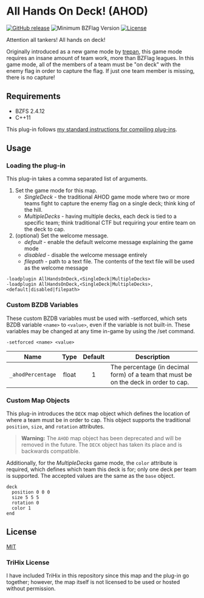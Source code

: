 # All Hands On Deck! (AHOD)

[![GitHub release](https://img.shields.io/github/release/allejo/AllHandsOnDeck.svg?maxAge=2592000)](https://github.com/allejo/AllHandsOnDeck/releases/latest)
![Minimum BZFlag Version](https://img.shields.io/badge/BZFlag-v2.4.12+-blue.svg)
[![License](https://img.shields.io/github/license/allejo/AllHandsOnDeck.svg)](https://github.com/allejo/AllHandsOnDeck/blob/master/LICENSE.md)

Attention all tankers! All hands on deck!

Originally introduced as a new game mode by [trepan](https://forums.bzflag.org/viewtopic.php?f=64&t=6449), this game mode requires an insane amount of team work, more than BZFlag leagues. In this game mode, all of the members of a team must be "on deck" with the enemy flag in order to capture the flag. If just one team member is missing, there is no capture!

## Requirements

- BZFS 2.4.12
- C++11

This plug-in follows [my standard instructions for compiling plug-ins](https://github.com/allejo/docs.allejo.io/wiki/BZFlag-Plug-in-Distribution).

## Usage

### Loading the plug-in

This plug-in takes a comma separated list of arguments.

1. Set the game mode for this map.
    - *SingleDeck* - the traditional AHOD game mode where two or more teams fight to capture the enemy flag on a single deck; think king of the hill.
    - *MultipleDecks* - having multiple decks, each deck is tied to a specific team; think traditional CTF but requiring your entire team on the deck to cap.
1. (optional) Set the welcome message.
    - *default* - enable the default welcome message explaining the game mode
    - *disabled* - disable the welcome message entirely
    - *filepath* - path to a text file. The contents of the text file will be used as the welcome message

```text
-loadplugin AllHandsOnDeck,<SingleDeck|MultipleDecks>
-loadplugin AllHandsOnDeck,<SingleDeck|MultipleDecks>,<default|disabled|filepath>
```

### Custom BZDB Variables

These custom BZDB variables must be used with -setforced, which sets BZDB variable `<name>` to `<value>`, even if the variable is not built-in. These variables may be changed at any time in-game by using the /set command.

```text
-setforced <name> <value>
```

| Name | Type | Default | Description |
| ---- | :--: | :-----: | ----------- |
| `_ahodPercentage` | float | 1 | The percentage (in decimal form) of a team that must be on the deck in order to cap. |

### Custom Map Objects

This plug-in introduces the `DECK` map object which defines the location of where a team must be in order to cap. This object supports the traditional `position`, `size`, and `rotation` attributes.

> **Warning:** The `AHOD` map object has been deprecated and will be removed in the future. The `DECK` object has taken its place and is backwards compatible.

Additionally, for the *MultipleDecks* game mode, the `color` attribute is required, which defines which team this deck is for; only one deck per team is supported. The accepted values are the same as the `base` object.

```text
deck
  position 0 0 0
  size 5 5 5
  rotation 0
  color 1
end
```

## License

[MIT](https://github.com/allejo/AllHandsOnDeck/blob/master/LICENSE.md)

### TriHix License

I have included TriHix in this repository since this map and the plug-in go together; however, the map itself is not licensed to be used or hosted without permission.
